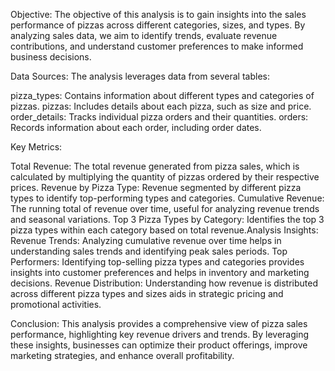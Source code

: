 Objective:
The objective of this analysis is to gain insights into the sales performance of pizzas across different categories, sizes, and types. By analyzing sales data, we aim to identify trends, evaluate revenue contributions, and understand customer preferences to make informed business decisions.

Data Sources:
The analysis leverages data from several tables:

pizza_types: Contains information about different types and categories of pizzas.
pizzas: Includes details about each pizza, such as size and price.
order_details: Tracks individual pizza orders and their quantities.
orders: Records information about each order, including order dates.

Key Metrics:

Total Revenue: The total revenue generated from pizza sales, which is calculated by multiplying the quantity of pizzas ordered by their respective prices.
Revenue by Pizza Type: Revenue segmented by different pizza types to identify top-performing types and categories.
Cumulative Revenue: The running total of revenue over time, useful for analyzing revenue trends and seasonal variations.
Top 3 Pizza Types by Category: Identifies the top 3 pizza types within each category based on total revenue.Analysis Insights:
Revenue Trends: Analyzing cumulative revenue over time helps in understanding sales trends and identifying peak sales periods.
Top Performers: Identifying top-selling pizza types and categories provides insights into customer preferences and helps in inventory and marketing decisions.
Revenue Distribution: Understanding how revenue is distributed across different pizza types and sizes aids in strategic pricing and promotional activities.

Conclusion:
This analysis provides a comprehensive view of pizza sales performance, highlighting key revenue drivers and trends. By leveraging these insights, businesses can optimize their product offerings, improve marketing strategies, and enhance overall profitability.
